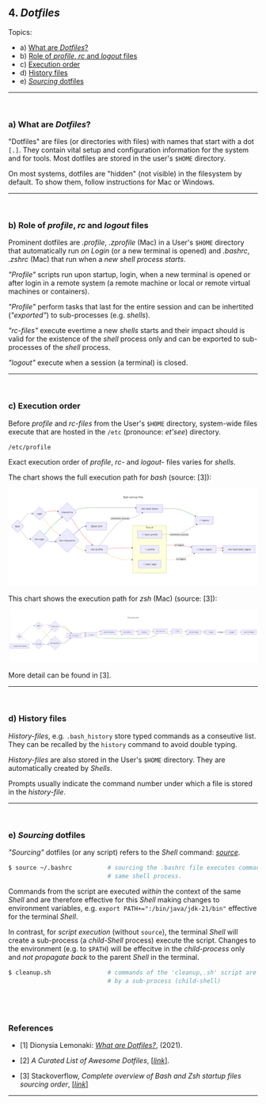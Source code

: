 ## 4. *Dotfiles*

Topics:
- a) [What are *Dotfiles*?](#a-what-are-dotfiles)
- b) [Role of *profile*, *rc* and *logout* files](#b-role-of-profile-rc-and-logout-files)
- c) [Execution order](#c-execution-order)
- d) [History files](#d-history-files)
- e) [*Sourcing* dotfiles](#e-sourcing-dotfiles)


---
&nbsp;
### a) What are *Dotfiles*?

"Dotfiles" are files (or directories with files) with names that start
with a dot `[.]`. They contain vital setup and configuration information
for the system and for tools. Most dotfiles are stored in the user's
`$HOME` directory.

On most systems, dotfiles are "hidden" (not visible) in the filesystem by default. To show them, follow instructions for Mac or Windows.


---
&nbsp;
### b) Role of *profile*, *rc* and *logout* files

Prominent dotfiles are *.profile*, *.zprofile* (Mac) in a User's `$HOME`
directory that automatically run *on Login* (or a new terminal is opened)
and *.bashrc*, *.zshrc* (Mac) that run when a *new shell process starts*.

*"Profile"* scripts run upon startup, login, when a new terminal is opened
or after login in a remote system (a remote machine or local or remote
virtual machines or containers).

*"Profile"* perform tasks that last for the entire session and can be
inhertited (*"exported"*) to sub-processes (e.g. *shells*).

*"rc-files"* execute evertime a new *shells* starts and their impact
should is valid for the existence of the *shell* process only and
can be exported to sub-processes of the *shell* process.

*"logout"* execute when a session (a terminal) is closed.


---
&nbsp;
### c) Execution order

Before *profile* and *rc-files* from the User's `$HOME` directory, system-wide
files execute that are hosted in the `/etc` (pronounce: *et'see*) directory.

```
/etc/profile
```

Exact execution order of *profile*, *rc-* and *logout-* files varies for *shells*.

The chart shows the full execution path for *bash* (source: [3]):

<img src="img/bash-startup-execution-order.png" width=""/>

This chart shows the execution path for *zsh* (Mac) (source: [3]):

<img src="img/zsh-startup-execution-order.png" width=""/>

More detail can be found in [3].


---
&nbsp;
### d) History files

*History-files*, e.g. `.bash_history` store typed commands as a conseutive list.
They can be recalled by the `history` command to avoid double typing.

*History-files* are also stored in the User's `$HOME` directory. They are
automatically created by *Shells*.

Prompts usually indicate the command number under which a file is stored in the
*history-file*.


---
&nbsp;
### e) *Sourcing* dotfiles

*"Sourcing"* dotfiles (or any script) refers to the *Shell* command:
[*source*](https://linuxcommand.org/lc3_man_pages/sourceh.html).

```sh
$ source ~/.bashrc          # sourcing the .bashrc file executes commands by the
                            # same shell process.
```

Commands from the script are executed *within* the context of the same
*Shell* and are therefore effective for this *Shell* making changes
to environment variables, e.g. `export PATH+=":/bin/java/jdk-21/bin"`
effective for the terminal *Shell*.

In contrast, for *script execution* (without `source`), the terminal *Shell*
will create a sub-process (a *child-Shell* process) execute the script.
Changes to the environment (e.g. to `$PATH`) will be effecitve in the
*child-process* only and *not propagate back* to the parent *Shell* in
the terminal.

```sh
$ cleanup.sh                # commands of the 'cleanup,.sh' script are executed
                            # by a sub-process (child-shell)
```


&nbsp;
---
### References

- [1] Dionysia Lemonaki:
    [*What are Dotfiles?*](https://www.freecodecamp.org/news/dotfiles-what-is-a-dot-file-and-how-to-create-it-in-mac-and-linux/),
    (2021).

- [2] *A Curated List of Awesome Dotfiles*,
    [[*link*]](https://github.com/webpro/awesome-dotfiles).

- [3] Stackoverflow, *Complete overview of Bash and Zsh startup files sourcing order*, 
    [[*link*]](https://superuser.com/questions/1840395/complete-overview-of-bash-and-zsh-startup-files-sourcing-order)

---
&nbsp;
